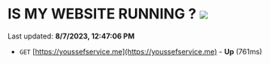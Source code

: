 # IS MY WEBSITE RUNNING ? [![](https://img.shields.io/static/v1?label=Sponsor&message=%E2%9D%A4&logo=GitHub&color=%23fe8e86)](https://github.com/sponsors/<username>)

Last updated: **8/7/2023, 12:47:06 PM**

- `GET` [https://youssefservice.me](https://youssefservice.me) - **Up** (761ms)
